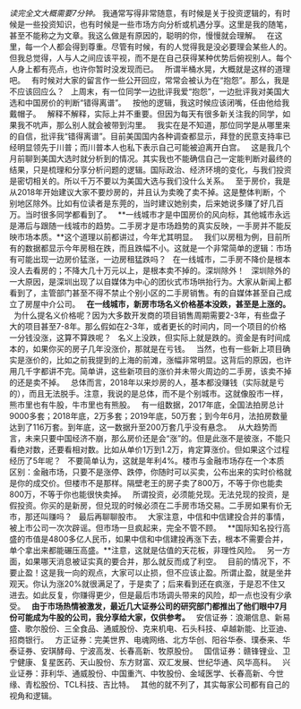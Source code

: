*读完全文大概需要7分钟。*
我通常写得非常随意，有时候是关于投资逻辑的，有时候是一些投资知识，也有时候是一些市场方向分析或机遇分享。这里是我的随笔，甚至不能称之为文章。我这么做是有原因的，聪明的你，慢慢就会理解。
 
在这里，每一个人都会得到尊重。尽管有时候，有的人觉得我是没必要理会某些人的。但我总觉得，人与人之间应该平视，而不是在自己获得某种优势后俯视别人。每个人身上都有亮点，也许你暂时没发现而已。
 
所谓半桶水晃，大概就是这样的道理吧。
 
有时候对大家的留言作一些公开回应，常常会被认为在“抱怨”。那么，我是不应该回应么？
 
上周末，有一位同学一边批评我爱“抱怨”，一边批评我对美国大选和中国房价的判断“错得离谱”。
 
按他的逻辑，我这时候应该闭嘴，任由他给我戴帽子。
 
解释不解释，实际上并不重要。但因为每天有很多新关注我的同学，如果我不吭声，那么别人就会被带到沟里。
 
我实在是不知道，那位同学是从哪里来的自信，批评我“错得离谱”。目前美国国内各种调查都显示，拜登的民意支持率已经明显领先于川普；而川普本人也私下表示自己可能被迫离开白宫。
 
这是我几个月前聊到美国大选时就分析到的情况。其实我也不能确信自己一定能判断对最终的结果，只是梳理和分享分析问题的逻辑。国际政治、经济环境的变化，与我们投资是密切相关的。所以千万不要以为美国大选与我们没什么关系。
 
至于房价，我是从2018年开始建议大家不要炒房的，并且认为卖晚了卖不掉。这是整体判断，个别地区除外。比如有位读者是东莞的，当时建议她别卖，后来她说多赚了好几百万。当时很多同学都看到了。
 
**一线城市才是中国房价的风向标，其他城市永远是滞后与跟随一线城市的趋势。二手房才是市场趋势的真实反映，一手房并不能反映市场本质。**这个道理以前都讲过，今年尤其明显。
 
我们以房租为例，目前所有的数据都显示今年房租在跌，而且跌幅不小。这就是一个非常简单的逻辑：市场有可能出现一边房价猛涨，一边房租猛跌吗？
 
在一线城市，二手房不降价是根本没人去看房的；不降大几十万元以上，是根本卖不掉的。深圳除外！
 
深圳除外的一大原因，是深圳出现了以自媒体为中心的团伙式市场哄抬行为。大家从新闻上都看到了，主管部门甚至不得不禁止个别小区的二手房销售。有的自媒体甚至自己成立了房屋中介公司。
 
**在一线城市，新房市场名义价格基本没跌，甚至是上涨的。**
 
为什么提名义价格呢？因为大多数开发商的项目销售周期需要2-3年，有些盘子大的项目甚至7-8年。那么假如在2-3年，或者更长的时间内，同一个项目的价格一分钱没涨，这算不算跌呢？
 
名义上没跌，但实际上就是跌的。资金是有时间成本的，如果你买的房子几年没涨价，那就是在亏钱。
 
当然，也有一些新上项目确实是涨价的，比如之前我提到的上海的前滩，涨幅非常明显。这背后的原因，也许用几千字都讲不完。简单讲，这些新项目的涨价并未带火周边的二手房，该卖不掉的还是卖不掉。
 
总体而言，2018年以来炒房的人，基本都没赚钱（实际就是亏的），而且无法脱手。注意，我说的是总体，而不是个别城市。这就像股市一样，熊市里也有牛股，牛市里也有熊股。
 
有一组数据，2017年底，全国法拍房总计9000多套；2018年底，2万多套；2019年底，50万套；到今年6月，法拍房数量达到了116万套。到年底，这一数据升至200万套几乎没有悬念。
 
从大趋势而言，未来只要中国经济不崩，那么房价还是会“涨”的。但是此涨不是彼涨，不能只看绝对数，还要看相对数。比如从单价1万到1.2万，肯定算涨价。但如果这个过程经历了5年呢？
 
不要简单认为，这就是年利4%。楼市与金融市场存在一个本质区别：金融市场，只要不是涨停、跌停，你随时可以买卖，公布出来的实时价格就是你的成交价。但楼市不是那样。隔壁老王的房子卖了800万，不等于你也能卖800万，不等于你也能很快卖掉。
 
所谓投资，必须能兑现。无法兑现的投资，是假投资。你买的是新房，但兑现的时候必须在二手房市场交易。二手房如果有价无市，那还叫赚吗？
 
最后再聊聊股市。
 
大家注意，中信和中信建投合并的事情，被上市公司一次次辟谣。但市场一旦疯起来，完全不管不顾。
 
**国际知名投行高盛的市值是4800多亿人民币，如果中信和中信建投再涨下去，根本不需要合并，单个拿出来都能碾压高盛。**注意，这就是估值的天花板，非理性风险。
 
另一方面，如果哪天消息被证实真的要合并，那么就反而成了利空。
 
目前的情况下，不要止盈！这是我一向的观点，大家可以止损，但不应该止盈。所谓止盈，就是坐井观天。你认为涨20%就很满足了，于是卖了；后来看到还在疯涨，于是忍不住又进去。如此反复，你赚得更少，但是最后市场调头带来的风险，却一点也没有少承受。
 
**由于市场热情被激发，最近几大证券公司的研究部门都推出了他们眼中7月份可能成为牛股的公司，我分享给大家，仅供参考。**
 
安信证券：浪潮信息、新易盛、歌尔股份、三全食品、通威股份、克来机电、石头科技、卓越新能、比亚迪、招商银行。
 
方正证券：完美世界、电魂网络、北方华创、阳谷华泰、璞泰来、华泰证券、安琪酵母、宁波高发、长春高新、牧原股份。
 
国信证券：赣锋锂业、卫宁健康、复星医药、天山股份、东方财富、双汇发展、世纪华通、风华高科。
 
兴业证券：菲利华、通威股份、中国重汽、中牧股份、金域医学、长春高新、今世缘、青松股份、TCL科技、吉比特。
 
其他的就不列了，其实每家公司都有自己的视角和逻辑。
  
